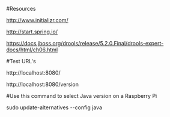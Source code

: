 #Resources

http://www.initializr.com/

http://start.spring.io/

https://docs.jboss.org/drools/release/5.2.0.Final/drools-expert-docs/html/ch06.html


#Test URL's 

http://localhost:8080/

http://localhost:8080/version

#Use this command to select Java version on a Raspberry Pi

sudo update-alternatives --config java


